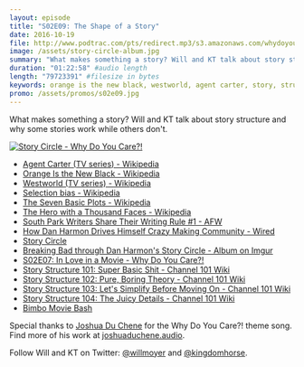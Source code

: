 ```yaml
---
layout: episode
title: "S02E09: The Shape of a Story"
date: 2016-10-19
file: http://www.podtrac.com/pts/redirect.mp3/s3.amazonaws.com/whydoyoucare.fm/Why+Do+You+Care+-+S02E09.mp3
image: /assets/story-circle-album.jpg
summary: "What makes something a story? Will and KT talk about story structure and why some stories work while others don't."
duration: "01:22:58" #audio length
length: "79723391" #filesize in bytes
keywords: orange is the new black, westworld, agent carter, story, structure, circle, dan harmon, star wars, breaking bad, fury road, harry potter
promo: /assets/promos/s02e09.jpg
---
```


What makes something a story? Will and KT talk about story structure and why some stories work while others don't.

<a href="http://whydoyoucare.fm/assets/story-circle-album.jpg"><img src="http://whydoyoucare.fm/assets/story-circle-album.jpg" alt="Story Circle - Why Do You Care?!"></a>
<ul>
  <li><a href="https://en.wikipedia.org/wiki/Agent_Carter_(TV_series)">Agent Carter (TV series) - Wikipedia</a></li>
  <li><a href="https://en.wikipedia.org/wiki/Orange_Is_the_New_Black">Orange Is the New Black - Wikipedia</a></li>
  <li><a href="https://en.wikipedia.org/wiki/Westworld_(TV_series)">Westworld (TV series) - Wikipedia</a></li>
  <li><a href="https://en.wikipedia.org/wiki/Selection_bias">Selection bias - Wikipedia</a></li>
  <li><a href="https://en.wikipedia.org/wiki/The_Seven_Basic_Plots">The Seven Basic Plots - Wikipedia</a></li>
  <li><a href="https://en.wikipedia.org/wiki/The_Hero_with_a_Thousand_Faces">The Hero with a Thousand Faces - Wikipedia</a></li>
  <li><a href="http://www.theafw.com/blog/south-park-writers-share-their-writing-rule-1/#.">South Park Writers Share Their Writing Rule #1 - AFW</a></li>
  <li><a href="https://www.wired.com/2011/09/mf_harmon/">How Dan Harmon Drives Himself Crazy Making Community - Wired</a></li>
  <li><a href="http://whydoyoucare.fm/assets/story-circle-album.jpg">Story Circle</a></li>
  <li><a href="http://imgur.com/a/CHgAo#0">Breaking Bad through Dan Harmon's Story Circle - Album on Imgur</a></li>
  <li><a href="http://whydoyoucare.fm/s02e07">S02E07: In Love in a Movie - Why Do You Care?!</a></li>
  <li><a href="http://channel101.wikia.com/wiki/Story_Structure_101:_Super_Basic_Shit">Story Structure 101: Super Basic Shit - Channel 101 Wiki</a></li>
  <li><a href="http://channel101.wikia.com/wiki/Story_Structure_102:_Pure,_Boring_Theory">Story Structure 102: Pure, Boring Theory - Channel 101 Wiki</a></li>
  <li><a href="http://channel101.wikia.com/wiki/Story_Structure_103:_Let%27s_Simplify_Before_Moving_On">Story Structure 103: Let's Simplify Before Moving On - Channel 101 Wiki</a></li>
  <li><a href="http://channel101.wikia.com/wiki/Story_Structure_104:_The_Juicy_Details">Story Structure 104: The Juicy Details - Channel 101 Wiki</a></li>
  <li><a href="http://www.bimbomoviebash.com/">Bimbo Movie Bash</a></li>
</ul>

Special thanks to [Joshua Du Chene](http://joshuaduchene.audio) for the Why Do You Care?! theme song. Find more of his work at [joshuaduchene.audio](http://joshuaduchene.audio).

Follow Will and KT on Twitter: [@willmoyer](https://twitter.com/willmoyer) and [@kingdomhorse](https://twitter.com/kingdomhorse).